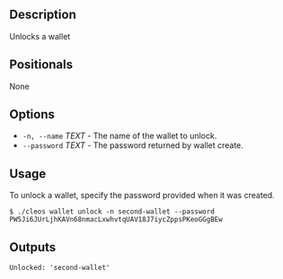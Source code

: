 ## Description
Unlocks a wallet

## Positionals
None
## Options
- `-n, --name` _TEXT_ - The name of the wallet to unlock.
- `--password` _TEXT_ - The password returned by wallet create.
## Usage
To unlock a wallet, specify the password provided when it was created.

```shell
$ ./cleos wallet unlock -n second-wallet --password PW5Ji6JUrLjhKAVn68nmacLxwhvtqUAV18J7iycZppsPKeoGGgBEw
```

## Outputs


```shell
Unlocked: 'second-wallet'
```
